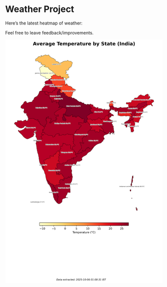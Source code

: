 # Weather Project

Here’s the latest heatmap of weather:

Feel free to leave feedback/improvements.

![India Heatmap](docs/assets/india_heatmap.png?v=E2C759)
